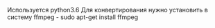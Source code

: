 Используется python3.6
Для конвертирования нужно установить в систему ffmpeg - sudo apt-get install ffmpeg